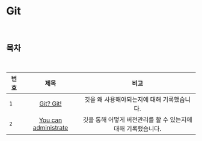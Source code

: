 # Git

<br>

## 목차

<br>

| 번호 | 제목 | 비고 |
|---|:---:|:---:|
| `1` | [Git? Git!](./Git.md) | 깃을 왜 사용해야되는지에 대해 기록했습니다.  |
| `2` | [You can administrate](./administrate.md) | 깃을 통해 어떻게 버전관리를 할 수 있는지에 대해 기록했습니다.  |
